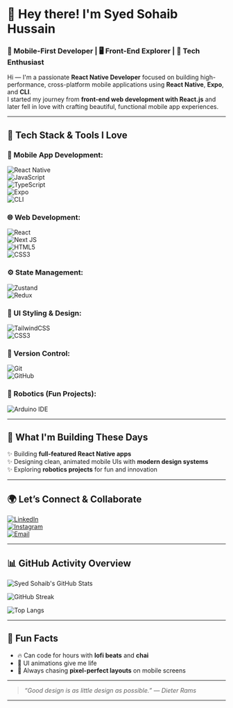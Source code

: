 # 👋 Hey there! I'm Syed Sohaib Hussain

### 📱 Mobile-First Developer | 🖥️ Front-End Explorer | 🚀 Tech Enthusiast

Hi — I'm a passionate **React Native Developer** focused on building high-performance, cross-platform mobile applications using **React Native**, **Expo**, and **CLI**.  
I started my journey from **front-end web development with React.js** and later fell in love with crafting beautiful, functional mobile app experiences.

---

## 🔧 Tech Stack & Tools I Love

### 📱 Mobile App Development:
![React Native](https://img.shields.io/badge/react_native-%2320232a.svg?style=for-the-badge&logo=react&logoColor=%2361DAFB)  
![JavaScript](https://img.shields.io/badge/javascript-%23323330.svg?style=for-the-badge&logo=javascript&logoColor=%23F7DF1E)  
![TypeScript](https://img.shields.io/badge/typescript-%23007ACC.svg?style=for-the-badge&logo=typescript&logoColor=white)  
![Expo](https://img.shields.io/badge/expo-%23000000.svg?style=for-the-badge&logo=expo&logoColor=white)  
![CLI](https://img.shields.io/badge/CLI-%23000000.svg?style=for-the-badge&logo=react&logoColor=white)

### 🌐 Web Development:
![React](https://img.shields.io/badge/react-%2320232a.svg?style=for-the-badge&logo=react&logoColor=%2361DAFB)  
![Next JS](https://img.shields.io/badge/Next-black?style=for-the-badge&logo=next.js&logoColor=white)  
![HTML5](https://img.shields.io/badge/html5-%23E34F26.svg?style=for-the-badge&logo=html5&logoColor=white)  
![CSS3](https://img.shields.io/badge/css3-%231572B6.svg?style=for-the-badge&logo=css3&logoColor=white)  

### ⚙️ State Management:
![Zustand](https://img.shields.io/badge/zustand-%23ff9933.svg?style=for-the-badge&logo=react&logoColor=white)  
![Redux](https://img.shields.io/badge/redux-%23593d88.svg?style=for-the-badge&logo=redux&logoColor=white)  

### 🎨 UI Styling & Design:
![TailwindCSS](https://img.shields.io/badge/tailwindcss-%2338B2AC.svg?style=for-the-badge&logo=tailwind-css&logoColor=white)  
![CSS3](https://img.shields.io/badge/css3-%231572B6.svg?style=for-the-badge&logo=css3&logoColor=white)  

### 🔧 Version Control:
![Git](https://img.shields.io/badge/git-%23F05032.svg?style=for-the-badge&logo=git&logoColor=white)  
![GitHub](https://img.shields.io/badge/github-%23121011.svg?style=for-the-badge&logo=github&logoColor=white)

### 🤖 Robotics (Fun Projects):
![Arduino IDE](https://img.shields.io/badge/arduinoIDE-%232B65EC.svg?style=for-the-badge&logo=arduino&logoColor=white)

---

## 🚀 What I'm Building These Days

✨ Building **full-featured React Native apps**  
✨ Designing clean, animated mobile UIs with **modern design systems**  
✨ Exploring **robotics projects** for fun and innovation

---

## 🌍 Let’s Connect & Collaborate

[![LinkedIn](https://img.shields.io/badge/LinkedIn-%230077B5.svg?style=for-the-badge&logo=linkedin&logoColor=white)](https://linkedin.com/in/sohaib-hussain456)  
[![Instagram](https://img.shields.io/badge/Instagram-%23E4405F.svg?style=for-the-badge&logo=instagram&logoColor=white)](https://instagram.com/syedsohaib456)  
[![Email](https://img.shields.io/badge/Email-D14836?style=for-the-badge&logo=gmail&logoColor=white)](mailto:sohaibhussain456@gmail.com)

---

## 📊 GitHub Activity Overview

![Syed Sohaib's GitHub Stats](https://github-readme-stats.vercel.app/api?username=SyedSohaib456&show_icons=true&theme=radical&hide_border=true)

![GitHub Streak](https://streak-stats.demolab.com?user=SyedSohaib456&theme=radical&hide_border=true)

![Top Langs](https://github-readme-stats.vercel.app/api/top-langs/?username=SyedSohaib456&layout=compact&theme=radical&hide_border=true)

---

## 🎉 Fun Facts

- 🔥 Can code for hours with **lofi beats** and **chai**
- 🎨 UI animations give me life
- 🎯 Always chasing **pixel-perfect layouts** on mobile screens

---

> _“Good design is as little design as possible.” — Dieter Rams_

---

